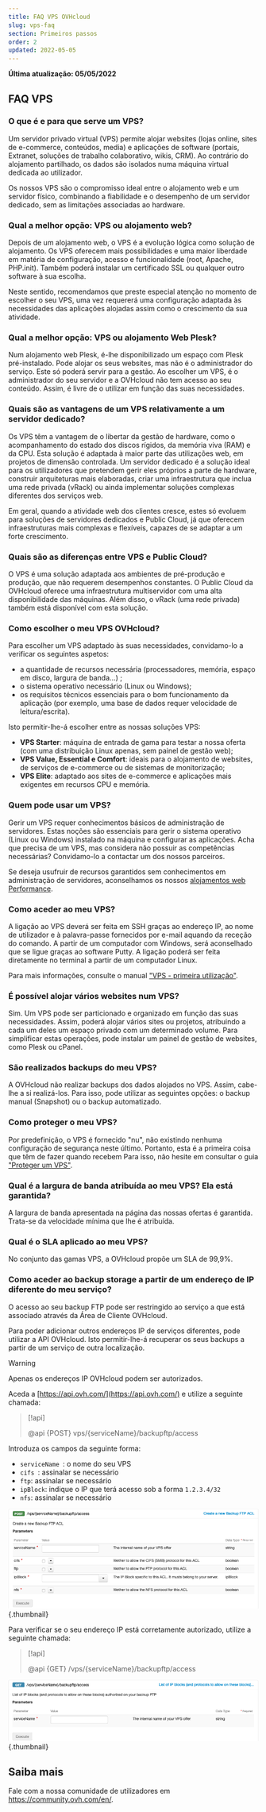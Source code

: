 ```yaml
---
title: FAQ VPS OVHcloud
slug: vps-faq
section: Primeiros passos
order: 2
updated: 2022-05-05
---
```


**Última atualização: 05/05/2022**

## FAQ VPS

### O que é e para que serve um VPS?

Um servidor privado virtual (VPS) permite alojar websites (lojas online, sites de e-commerce, conteúdos, media) e aplicações de software (portais, Extranet, soluções de trabalho colaborativo, wikis, CRM). Ao contrário do alojamento partilhado, os dados são isolados numa máquina virtual dedicada ao utilizador.

Os nossos VPS são o compromisso ideal entre o alojamento web e um servidor físico, combinando a fiabilidade e o desempenho de um servidor dedicado, sem as limitações associadas ao hardware.

### Qual a melhor opção: VPS ou alojamento web?

Depois de um alojamento web, o VPS é a evolução lógica como solução de alojamento. Os VPS oferecem mais possibilidades e uma maior liberdade em matéria de configuração, acesso e funcionalidade (root, Apache, PHP.init). Também poderá instalar um certificado SSL ou qualquer outro software à sua escolha.

Neste sentido, recomendamos que preste especial atenção no momento de escolher o seu VPS, uma vez requererá uma configuração adaptada às necessidades das aplicações alojadas assim como o crescimento da sua atividade.

### Qual a melhor opção: VPS ou alojamento Web Plesk?

Num alojamento web Plesk, é-lhe disponibilizado um espaço com Plesk pré-instalado. Pode alojar os seus websites, mas não é o administrador do serviço. Este só poderá servir para a gestão.
Ao escolher um VPS, é o administrador do seu servidor e a OVHcloud não tem acesso ao seu conteúdo. Assim, é livre de o utilizar em função das suas necessidades.

### Quais são as vantagens de um VPS relativamente a um servidor dedicado?

Os VPS têm a vantagem de o libertar da gestão de hardware, como o acompanhamento do estado dos discos rígidos, da memória viva (RAM) e da CPU. Esta solução é adaptada à maior parte das utilizações web, em projetos de dimensão controlada.
Um servidor dedicado é a solução ideal para os utilizadores que pretendem gerir eles próprios a parte de hardware, construir arquiteturas mais elaboradas, criar uma infraestrutura que inclua uma rede privada (vRack) ou ainda implementar soluções complexas diferentes dos serviços web.

Em geral, quando a atividade web dos clientes cresce, estes só evoluem para soluções de servidores dedicados e Public Cloud, já que oferecem infraestruturas mais complexas e flexíveis, capazes de se adaptar a um forte crescimento.

### Quais são as diferenças entre VPS e Public Cloud?

O VPS é uma solução adaptada aos ambientes de pré-produção e produção, que não requerem desempenhos constantes.
O Public Cloud da OVHcloud oferece uma infraestrutura multiservidor com uma alta disponibilidade das máquinas. Além disso, o vRack (uma rede privada) também está disponível com esta solução.

### Como escolher o meu VPS OVHcloud?

Para escolher um VPS adaptado às suas necessidades, convidamo-lo a verificar os seguintes aspetos:

- a quantidade de recursos necessária (processadores, memória, espaço em disco, largura de banda...) ;
- o sistema operativo necessário (Linux ou Windows);
- os requisitos técnicos essenciais para o bom funcionamento da aplicação (por exemplo, uma base de dados requer velocidade de leitura/escrita).

Isto permitir-lhe-á escolher entre as nossas soluções VPS:

- **VPS Starter**: máquina de entrada de gama para testar a nossa oferta (com uma distribuição Linux apenas, sem painel de gestão web);
- **VPS Value, Essential e Comfort**: ideais para o alojamento de websites, de serviços de e-commerce ou de sistemas de monitorização;
- **VPS Elite**: adaptado aos sites de e-commerce e aplicações mais exigentes em recursos CPU e memória.


### Quem pode usar um VPS?

Gerir um VPS requer conhecimentos básicos de administração de servidores. Estas noções são essenciais para gerir o sistema operativo (Linux ou Windows) instalado na máquina e configurar as aplicações. Acha que precisa de um VPS, mas considera não possuir as competências necessárias? Convidamo-lo a contactar um dos nossos parceiros. 

Se deseja usufruir de recursos garantidos sem conhecimentos em administração de servidores, aconselhamos os nossos [alojamentos web Performance](https://www.ovh.pt/alojamento-partilhado/alojamento-partilhado-performance.xml).

### Como aceder ao meu VPS?

A ligação ao VPS deverá ser feita em SSH graças ao endereço IP, ao nome de utilizador e à palavra-passe fornecidos por e-mail aquando da receção do comando.
A partir de um computador com Windows, será aconselhado que se ligue graças ao software Putty. A ligação poderá ser feita diretamente no terminal a partir de um computador Linux.

Para mais informações, consulte o manual ["VPS - primeira utilização"](../instalar-gerir-vps/).

### É possível alojar vários websites num VPS?

Sim. Um VPS pode ser particionado e organizado em função das suas necessidades. Assim, poderá alojar vários sites ou projetos, atribuindo a cada um deles um espaço privado com um determinado volume. Para simplificar estas operações, pode instalar um painel de gestão de websites, como Plesk ou cPanel.

### São realizados backups do meu VPS?

A OVHcloud não realizar backups dos dados alojados no VPS. Assim, cabe-lhe a si realizá-los.
Para isso, pode utilizar as seguintes opções: o backup manual (Snapshot) ou o backup automatizado.

### Como proteger o meu VPS?

Por predefinição, o VPS é fornecido "nu", não existindo nenhuma configuração de segurança neste último. Portanto, esta é a primeira coisa que têm de fazer quando recebem
Para isso, não hesite em consultar o guia ["Proteger um VPS"](../como-proteger-vps/).

### Qual é a largura de banda atribuída ao meu VPS? Ela está garantida?

A largura de banda apresentada na página das nossas ofertas é garantida. Trata-se da velocidade mínima que lhe é atribuída.

### Qual é o SLA aplicado ao meu VPS?

No conjunto das gamas VPS, a OVHcloud propõe um SLA de 99,9%.

### Como aceder ao backup storage a partir de um endereço de IP diferente do meu serviço? <a name="backupstorage"></a>

O acesso ao seu backup FTP pode ser restringido ao serviço a que está associado através da Área de Cliente OVHcloud.

Para poder adicionar outros endereços IP de serviços diferentes, pode utilizar a API OVHcloud.
Isto permitir-lhe-á recuperar os seus backups a partir de um serviço de outra localização.

> [!warning]
> Apenas os endereços IP OVHcloud podem ser autorizados.
>

Aceda a [https://api.ovh.com/](https://api.ovh.com/) e utilize a seguinte chamada:

> [!api]
>
> @api {POST} vps/{serviceName}/backupftp/access
>

Introduza os campos da seguinte forma:

- `serviceName `: o nome do seu VPS
- `cifs `: assinalar se necessário
- `ftp`: assinalar se necessário
- `ipBlock`: indique o IP que terá acesso sob a forma `1.2.3.4/32`
- `nfs`: assinalar se necessário

![post api](images/post-api.png){.thumbnail}

Para verificar se o seu endereço IP está corretamente autorizado, utilize a seguinte chamada:

> [!api]
>
> @api {GET} /vps/{serviceName}/backupftp/access
>

![get api](images/get-api.png){.thumbnail}

## Saiba mais

Fale com a nossa comunidade de utilizadores em <https://community.ovh.com/en/>.
